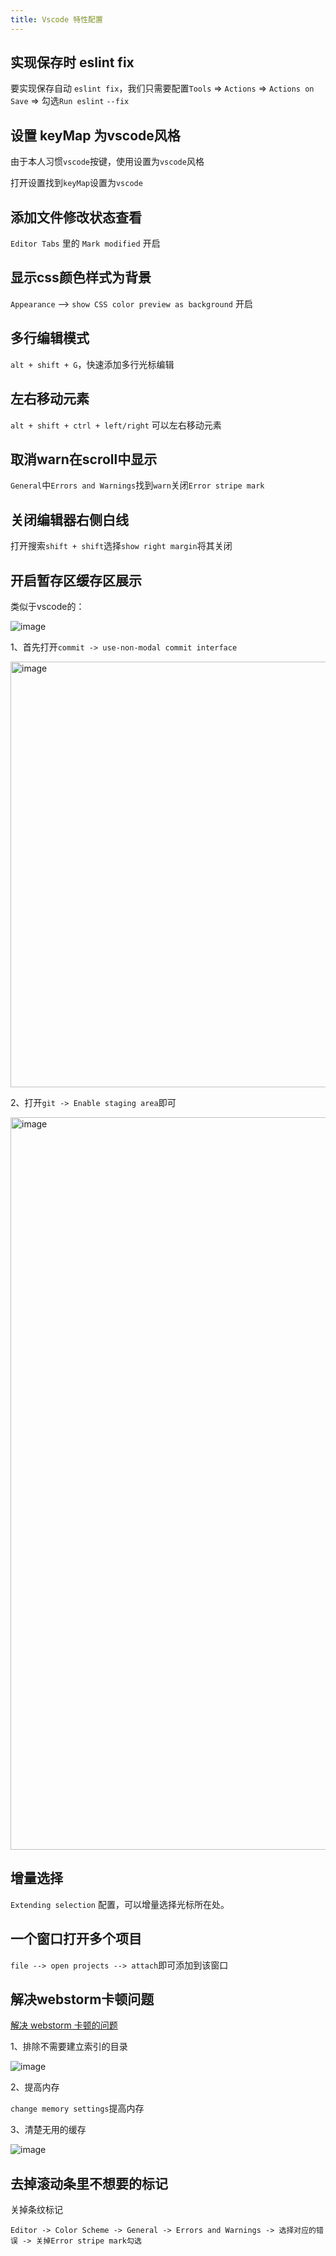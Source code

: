 ```yaml
---
title: Vscode 特性配置
---
```


## 实现保存时 eslint fix

要实现保存自动 `eslint fix`，我们只需要配置`Tools` => `Actions` => `Actions on` `Save` => 勾选`Run eslint` `--fix`

## 设置 keyMap 为vscode风格

由于本人习惯`vscode`按键，使用设置为`vscode`风格

打开设置找到`keyMap`设置为`vscode`

## 添加文件修改状态查看

`Editor Tabs` 里的 `Mark modified` 开启

## 显示css颜色样式为背景

`Appearance` --> `show CSS color preview as background` 开启

## 多行编辑模式

`alt + shift + G`，快速添加多行光标编辑

## 左右移动元素

`alt + shift + ctrl + left/right` 可以左右移动元素

## 取消warn在scroll中显示

`General`中`Errors and Warnings`找到`warn`关闭`Error stripe mark`

## 关闭编辑器右侧白线

打开搜索`shift + shift`选择`show right margin`将其关闭

## 开启暂存区缓存区展示

类似于vscode的：

![image](https://github.com/biomejs/biome/assets/96854855/282e0b40-cd09-4356-9063-37467f348b62)

1、首先打开`commit -> use-non-modal commit interface`

<img width="681" alt="image" src="https://github.com/winchesHe/vscode-plugin-goto-define-better/assets/96854855/3bcac7c5-8765-431a-9513-e5f7124ef929">

2、打开`git -> Enable staging area`即可

<img width="1172" alt="image" src="https://github.com/winchesHe/vscode-plugin-goto-define-better/assets/96854855/d61e505f-cf94-423b-a7b9-42e954e58d46">

## 增量选择

`Extending selection` 配置，可以增量选择光标所在处。

## 一个窗口打开多个项目

`file --> open projects --> attach`即可添加到该窗口

## 解决webstorm卡顿问题

[解决 webstorm 卡顿的问题](https://www.jianshu.com/p/fcda623eb7ff)

1、排除不需要建立索引的目录

![image](https://github.com/biomejs/biome/assets/96854855/57004df2-b286-4458-b47a-359a497595eb)

2、提高内存

`change memory settings`提高内存

3、清楚无用的缓存

![image](https://github.com/biomejs/biome/assets/96854855/2ed837e0-14b4-4160-b35c-9988f2dd6da6)

## 去掉滚动条里不想要的标记

关掉条纹标记

`Editor -> Color Scheme -> General -> Errors and Warnings -> 选择对应的错误 -> 关掉Error stripe mark勾选`
